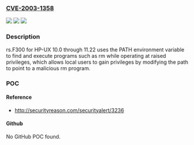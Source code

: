 ### [CVE-2003-1358](https://cve.mitre.org/cgi-bin/cvename.cgi?name=CVE-2003-1358)
![](https://img.shields.io/static/v1?label=Product&message=n%2Fa&color=blue)
![](https://img.shields.io/static/v1?label=Version&message=n%2Fa&color=blue)
![](https://img.shields.io/static/v1?label=Vulnerability&message=n%2Fa&color=brighgreen)

### Description

rs.F300 for HP-UX 10.0 through 11.22 uses the PATH environment variable to find and execute programs such as rm while operating at raised privileges, which allows local users to gain privileges by modifying the path to point to a malicious rm program.

### POC

#### Reference
- http://securityreason.com/securityalert/3236

#### Github
No GitHub POC found.


